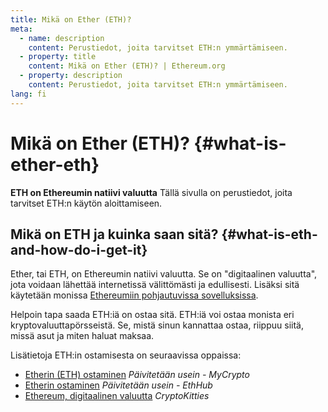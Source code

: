 ```yaml
---
title: Mikä on Ether (ETH)?
meta:
  - name: description
    content: Perustiedot, joita tarvitset ETH:n ymmärtämiseen.
  - property: title
    content: Mikä on Ether (ETH)? | Ethereum.org
  - property: description
    content: Perustiedot, joita tarvitset ETH:n ymmärtämiseen.
lang: fi
---
```


# Mikä on Ether (ETH)? {#what-is-ether-eth}

<div class="featured">

**ETH on Ethereumin natiivi valuutta** Tällä sivulla on perustiedot, joita tarvitset ETH:n käytön aloittamiseen.

</div>

## Mikä on ETH ja kuinka saan sitä? {#what-is-eth-and-how-do-i-get-it}

Ether, tai ETH, on Ethereumin natiivi valuutta. Se on "digitaalinen valuutta", jota voidaan lähettää internetissä välittömästi ja edullisesti. Lisäksi sitä käytetään monissa [Ethereumiin pohjautuvissa sovelluksissa](/fi/dapps/).

Helpoin tapa saada ETH:iä on ostaa sitä. ETH:iä voi ostaa monista eri kryptovaluuttapörsseistä. Se, mistä sinun kannattaa ostaa, riippuu siitä, missä asut ja miten haluat maksaa.

Lisätietoja ETH:in ostamisesta on seuraavissa oppaissa:

- [Etherin (ETH) ostaminen](https://support.mycrypto.com/how-to/getting-started/how-to-buy-ether-with-usd) _Päivitetään usein - MyCrypto_
- [Etherin ostaminen](https://docs.ethhub.io/using-ethereum/how-to-buy-ether/) _Päivitetään usein - EthHub_
- [Ethereum, digitaalinen valuutta](https://www.cryptokitties.co/faq#ethereum-a-digital-currency) _CryptoKitties_
